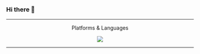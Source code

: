 ### Hi there 👋
-------------------------------
<div align="center">
<!--:muscle: Teck Stack-->
  
Platforms & Languages
</div>

<div align="center">
  <img src="https://img.shields.io/badge/Java-007396?style=flat&logo=Conda-Forge&logoColor=white" />
  <!--
  <img src="https://img.shields.io/badge/JavaScript-F7DF1E?style=flat&logo=JavaScript&logoColor=white" />
  <img src="https://img.shields.io/badge/Oracle-F80000?style=flat&logo=Oracle&logoColor=white" />
   -->
</div>

-------------------------------
<!--
**hyunkkong/hyunkkong** is a ✨ _special_ ✨ repository because its `README.md` (this file) appears on your GitHub profile.

Here are some ideas to get you started:


- 🔭 I’m currently working on ...
- 🌱 I’m currently learning ...
- 👯 I’m looking to collaborate on ...
- 🤔 I’m looking for help with ...
- 💬 Ask me about ...
- 📫 How to reach me: ...
- 😄 Pronouns: ...
- ⚡ Fun fact: ...
-->
